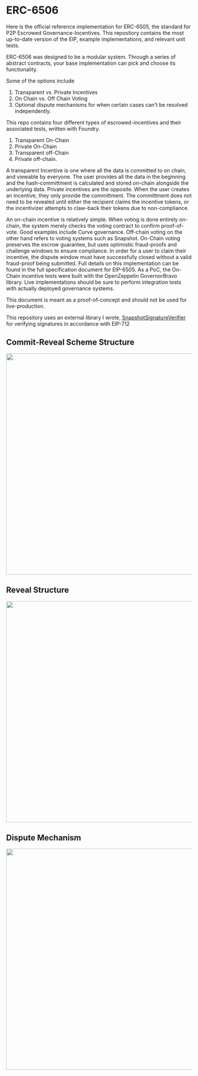 # ERC-6506

Here is the official reference implementation for ERC-6505, the standard for P2P Escrowed Governance-Incentives. This repository contains the most up-to-date version of the EIP, example implementations, and relevant unit tests.

ERC-6506 was designed to be a modular system. Through a series of abstract contracts, your base implementation can pick and choose its functionality. 

Some of the options include
  1. Transparent vs. Private Incentives
  2. On Chain vs. Off Chain Voting
  3. Optional dispute mechanisms for when certain cases can't be resolved independently.
  
 This repo contains four different types of escrowed-incentives and their associated tests, written with Foundry.
  1. Transparent On-Chain
  2. Private On-Chain
  3. Transparent off-Chain
  4. Private off-chain.
  
  A transparent Incentive is one where all the data is committed to on chain, and viewable by everyone. The user provides all the data in the beginning and the hash-committment is calculated and stored on-chain alongside the underlying data. Private incentives are the opposite. When the user creates an incentive, they only provide the committment. The committment does not need to be revealed until either the recipient claims the incentive tokens, or the incentivizer attempts to claw-back their tokens due to non-compliance.
  
  An on-chain incentive is relatively simple. When voting is done entirely on-chain, the system merely checks the voting contract to confirm proof-of-vote. Good examples include Curve governance. Off-chain voting on the other hand refers to voting systems such as Snapshot. On-Chain voting preserves the escrow guarantee, but uses optimistic fraud-proofs and challenge windows to ensure compliance. In order for a user to claim their incentive, the dispute window must have successfully closed without a valid fraud-proof being submitted. Full details on this implementation can be found in the full specification document for EIP-6505. As a PoC, the On-Chain incentive tests were built with the OpenZeppelin GovernorBravo library. Live implementations should be sure to perform integration tests with actually deployed governance systems.
  
This document is meant as a proof-of-concept and should not be used for live-production. 

This repository uses an external library I wrote, [SnapshotSignatureVerifier](https://github.com/jhweintraub/SnapshotSignatureVerifier) for verifying signatures in accordance with EIP-712

## Commit-Reveal Scheme Structure

<img src="https://i.imgur.com/fMC9eBC.png" width="600">


## Reveal Structure

<img src="https://i.imgur.com/d0wEXxv.png" width="600">

## Dispute Mechanism

<img src="https://i.imgur.com/7o90Bl6.png" width="600">
